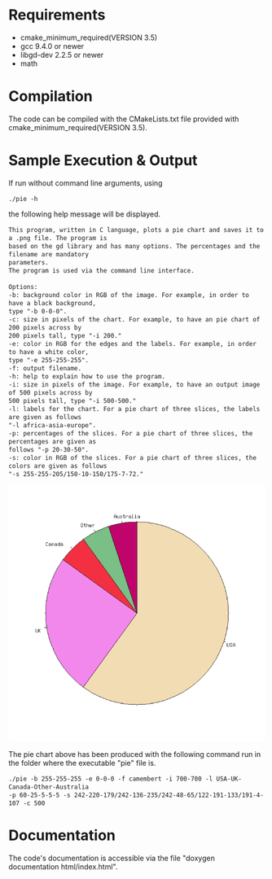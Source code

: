 # Requirements
- cmake_minimum_required(VERSION 3.5)
- gcc 9.4.0 or newer
- libgd-dev 2.2.5 or newer
- math

# Compilation
The code can be compiled with the CMakeLists.txt file provided with cmake_minimum_required(VERSION 3.5).

# Sample Execution & Output
If run without command line arguments, using

```
./pie -h
```
the following help message will be displayed.

```
This program, written in C language, plots a pie chart and saves it to a .png file. The program is 
based on the gd library and has many options. The percentages and the filename are mandatory 
parameters. 
The program is used via the command line interface. 

Options: 
-b: background color in RGB of the image. For example, in order to have a black background, 
type "-b 0-0-0".
-c: size in pixels of the chart. For example, to have an pie chart of 200 pixels across by 
200 pixels tall, type "-i 200."
-e: color in RGB for the edges and the labels. For example, in order to have a white color, 
type "-e 255-255-255".
-f: output filename.
-h: help to explain how to use the program.
-i: size in pixels of the image. For example, to have an output image of 500 pixels across by 
500 pixels tall, type "-i 500-500."
-l: labels for the chart. For a pie chart of three slices, the labels are given as follows 
"-l africa-asia-europe".
-p: percentages of the slices. For a pie chart of three slices, the percentages are given as 
follows "-p 20-30-50".
-s: color in RGB of the slices. For a pie chart of three slices, the colors are given as follows 
"-s 255-255-205/150-10-150/175-7-72."
```
![example of pie chart](./camembert.png)

The pie chart above has been produced with the following command run in the folder where the executable 
"pie" file is.

```
./pie -b 255-255-255 -e 0-0-0 -f camembert -i 700-700 -l USA-UK-Canada-Other-Australia 
-p 60-25-5-5-5 -s 242-220-179/242-136-235/242-48-65/122-191-133/191-4-107 -c 500
```
# Documentation
The code's documentation is accessible via the file "doxygen documentation html/index.html".
